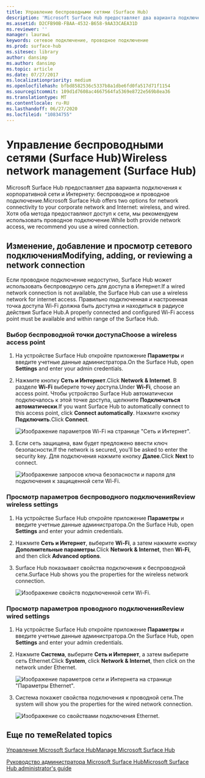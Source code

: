 ```yaml
---
title: Управление беспроводными сетями (Surface Hub)
description: 'Microsoft Surface Hub предоставляет два варианта подключения к корпоративной сети и Интернету: беспроводное и проводное подключение. Хотя оба метода предоставляют доступ к сети, мы рекомендуем использовать проводное подключение.'
ms.assetid: D2CFB90B-FBAA-4532-B658-9AA33CAEA31D
ms.reviewer: ''
manager: laurawi
keywords: сетевое подключение, проводное подключение
ms.prod: surface-hub
ms.sitesec: library
author: dansimp
ms.author: dansimp
ms.topic: article
ms.date: 07/27/2017
ms.localizationpriority: medium
ms.openlocfilehash: bfbd8582536c5337b8a1dbe6fd0fa517d71f1154
ms.sourcegitcommit: 109d1d7608ac4667564fa5369e8722e569b8ea36
ms.translationtype: MT
ms.contentlocale: ru-RU
ms.lasthandoff: 06/27/2020
ms.locfileid: "10834755"
---
```

# <span data-ttu-id="2b4ca-105">Управление беспроводными сетями (Surface Hub)</span><span class="sxs-lookup"><span data-stu-id="2b4ca-105">Wireless network management (Surface Hub)</span></span>


<span data-ttu-id="2b4ca-106">Microsoft Surface Hub предоставляет два варианта подключения к корпоративной сети и Интернету: беспроводное и проводное подключение.</span><span class="sxs-lookup"><span data-stu-id="2b4ca-106">Microsoft Surface Hub offers two options for network connectivity to your corporate network and Internet: wireless, and wired.</span></span> <span data-ttu-id="2b4ca-107">Хотя оба метода предоставляют доступ к сети, мы рекомендуем использовать проводное подключение.</span><span class="sxs-lookup"><span data-stu-id="2b4ca-107">While both provide network access, we recommend you use a wired connection.</span></span>

## <span data-ttu-id="2b4ca-108">Изменение, добавление и просмотр сетевого подключения</span><span class="sxs-lookup"><span data-stu-id="2b4ca-108">Modifying, adding, or reviewing a network connection</span></span>


<span data-ttu-id="2b4ca-109">Если проводное подключение недоступно, Surface Hub может использовать беспроводную сеть для доступа в Интернет.</span><span class="sxs-lookup"><span data-stu-id="2b4ca-109">If a wired network connection is not available, the Surface Hub can use a wireless network for internet access.</span></span> <span data-ttu-id="2b4ca-110">Правильно подключенная и настроенная точка доступа Wi-Fi должна быть доступна и находиться в радиусе действия Surface Hub.</span><span class="sxs-lookup"><span data-stu-id="2b4ca-110">A properly connected and configured Wi-Fi access point must be available and within range of the Surface Hub.</span></span>

### <span data-ttu-id="2b4ca-111">Выбор беспроводной точки доступа</span><span class="sxs-lookup"><span data-stu-id="2b4ca-111">Choose a wireless access point</span></span>

1.  <span data-ttu-id="2b4ca-112">На устройстве Surface Hub откройте приложение **Параметры** и введите учетные данные администратора.</span><span class="sxs-lookup"><span data-stu-id="2b4ca-112">On the Surface Hub, open **Settings** and enter your admin credentials.</span></span>
2.  <span data-ttu-id="2b4ca-113">Нажмите кнопку **Сеть и Интернет**.</span><span class="sxs-lookup"><span data-stu-id="2b4ca-113">Click **Network & Internet**.</span></span> <span data-ttu-id="2b4ca-114">В разделе **Wi-Fi** выберите точку доступа.</span><span class="sxs-lookup"><span data-stu-id="2b4ca-114">Under **Wi-Fi**, choose an access point.</span></span> <span data-ttu-id="2b4ca-115">Чтобы устройство Surface Hub автоматически подключалось к этой точке доступа, щелкните **Подключаться автоматически**.</span><span class="sxs-lookup"><span data-stu-id="2b4ca-115">If you want Surface Hub to automatically connect to this access point, click **Connect automatically**.</span></span> <span data-ttu-id="2b4ca-116">Нажмите кнопку **Подключить**.</span><span class="sxs-lookup"><span data-stu-id="2b4ca-116">Click **Connect**.</span></span>

    ![Изображение параметров Wi-Fi на странице "Сеть и Интернет".](images/networkmgtwireless-01.png)

3.  <span data-ttu-id="2b4ca-118">Если сеть защищена, вам будет предложено ввести ключ безопасности.</span><span class="sxs-lookup"><span data-stu-id="2b4ca-118">If the network is secured, you'll be asked to enter the security key.</span></span> <span data-ttu-id="2b4ca-119">Для подключения нажмите кнопку **Далее**.</span><span class="sxs-lookup"><span data-stu-id="2b4ca-119">Click **Next** to connect.</span></span>

    ![Изображение запросов ключа безопасности и пароля для подключения к защищенной сети Wi-Fi.](images/networkmgtwireless-02.png)

### <span data-ttu-id="2b4ca-121">Просмотр параметров беспроводного подключения</span><span class="sxs-lookup"><span data-stu-id="2b4ca-121">Review wireless settings</span></span>

1.  <span data-ttu-id="2b4ca-122">На устройстве Surface Hub откройте приложение **Параметры** и введите учетные данные администратора.</span><span class="sxs-lookup"><span data-stu-id="2b4ca-122">On the Surface Hub, open **Settings** and enter your admin credentials.</span></span>
2.  <span data-ttu-id="2b4ca-123">Нажмите **Сеть и Интернет**, выберите **Wi-Fi**, а затем нажмите кнопку **Дополнительные параметры**.</span><span class="sxs-lookup"><span data-stu-id="2b4ca-123">Click **Network & Internet**, then **Wi-Fi**, and then click **Advanced options**.</span></span>
3.  <span data-ttu-id="2b4ca-124">Surface Hub показывает свойства подключения к беспроводной сети.</span><span class="sxs-lookup"><span data-stu-id="2b4ca-124">Surface Hub shows you the properties for the wireless network connection.</span></span>

    ![Изображение свойств подключенной сети Wi-Fi.](images/networkmgtwireless-04.png)

### <span data-ttu-id="2b4ca-126">Просмотр параметров проводного подключения</span><span class="sxs-lookup"><span data-stu-id="2b4ca-126">Review wired settings</span></span>

1.  <span data-ttu-id="2b4ca-127">На устройстве Surface Hub откройте приложение **Параметры** и введите учетные данные администратора.</span><span class="sxs-lookup"><span data-stu-id="2b4ca-127">On the Surface Hub, open **Settings** and enter your admin credentials.</span></span>
2.  <span data-ttu-id="2b4ca-128">Нажмите **Система**, выберите **Сеть и Интернет**, а затем выберите сеть Ethernet.</span><span class="sxs-lookup"><span data-stu-id="2b4ca-128">Click **System**, click **Network & Internet**, then click on the network under Ethernet.</span></span>

    ![Изображение параметров сети и Интернета на странице "Параметры Ethernet".](images/networkmgtwired-01.png)

3.  <span data-ttu-id="2b4ca-130">Система покажет свойства подключения к проводной сети.</span><span class="sxs-lookup"><span data-stu-id="2b4ca-130">The system will show you the properties for the wired network connection.</span></span>

    ![Изображение со свойствами подключения Ethernet.](images/networkmgtwired-02.png)

## <span data-ttu-id="2b4ca-132">Еще по теме</span><span class="sxs-lookup"><span data-stu-id="2b4ca-132">Related topics</span></span>


[<span data-ttu-id="2b4ca-133">Управление Microsoft Surface Hub</span><span class="sxs-lookup"><span data-stu-id="2b4ca-133">Manage Microsoft Surface Hub</span></span>](manage-surface-hub.md)

[<span data-ttu-id="2b4ca-134">Руководство администратора Microsoft Surface Hub</span><span class="sxs-lookup"><span data-stu-id="2b4ca-134">Microsoft Surface Hub administrator's guide</span></span>](surface-hub-administrators-guide.md)

 

 






